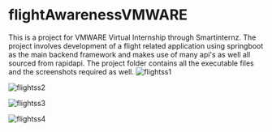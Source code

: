 # flightAwarenessVMWARE
This is a project for VMWARE Virtual Internship through Smartinternz. The project involves development of a flight related application using springboot as the main backend framework and makes use of many api's as well all sourced from rapidapi. The project folder contains all the executable files and the screenshots required as well.
![flightss1](https://user-images.githubusercontent.com/68785775/211272986-4b3d0dcf-809c-44b6-8dfc-687d2ed90679.jpg)

![flightss2](https://user-images.githubusercontent.com/68785775/211273007-039cbf61-9900-461d-9437-eeae5c41ad0f.jpg)

![flightss3](https://user-images.githubusercontent.com/68785775/211273097-e598f7e9-4fb8-469b-85b2-2ea7f06bac33.jpg)

![flightss4](https://user-images.githubusercontent.com/68785775/211273124-8921e01b-9888-498b-945e-5f028ca57d03.jpg)
